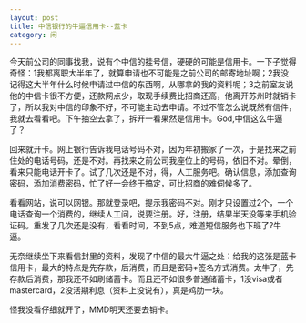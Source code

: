 ```yaml
---
layout: post
title: 中信银行的牛逼信用卡--蓝卡
category: 闲
---
```

今天前公司的同事找我，说有个中信的挂号信，硬硬的可能是信用卡。一下子觉得奇怪：1我都离职大半年了，就算申请也不可能是之前公司的邮寄地址啊；2我没记得这大半年什么时候申请过中信的东西啊，从哪拿的我的资料呢；3之前室友说他的中信卡很不方便，还款网点少，取现手续费比招商还高，他离开苏州时就销卡了，所以我对中信的印象不好，不可能主动去申请。不过不管怎么说既然有信件，我就去看看吧。下午抽空去拿了，拆开一看果然是信用卡。God,中信这么牛逼了？

回来就开卡。网上银行告诉我电话号码不对，因为年初搬家了一次，于是找来之前住处的电话号码，还是不对。再找来之前公司我座位上的号码，依旧不对。晕倒，看来只能电话开卡了。试了几次还是不对，得，人工服务吧。确认信息，添加查询密码，添加消费密码，忙了好一会终于搞定，可比招商的难伺候多了。

看看网站，说可以网银。那就登录吧，提示我密码不对。刚才只设置过2个，一个电话查询一个消费的，继续人工问，说要注册。好，注册，结果半天没等来手机验证码。重发了几次还是没有，看看时间，不到5点，难道短信服务也下班了?牛逼。

无奈继续坐下来看信封里的资料，发现了中信的最大牛逼之处：给我的这张是蓝卡信用卡，最大的特点是先存款，后消费，而且是密码+签名方式消费。太牛了，先存款后消费，那我还不如刷储蓄卡。而且还不如很多普通储蓄卡，1没visa或者mastercard，2没活期利息（资料上没说有），真是鸡肋一块。

怪我没看仔细就开了，MMD明天还要去销卡。